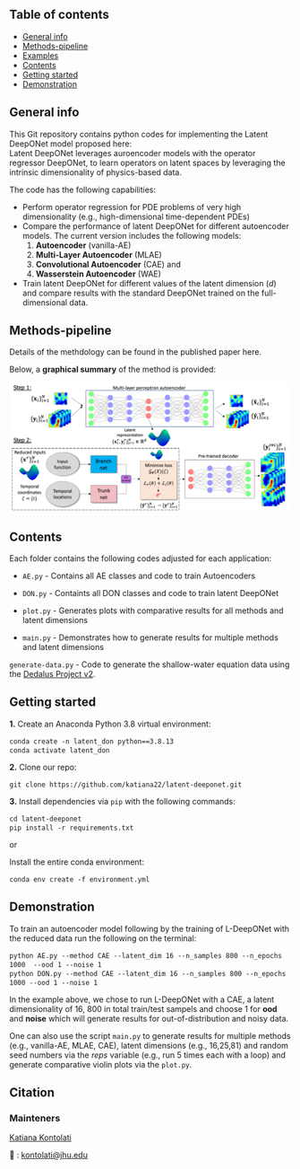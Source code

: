 ## Table of contents
* [General info](#general-info)
* [Methods-pipeline](#methods-pipeline)
* [Examples](#examples)
* [Contents](#contents)
* [Getting started](#getting-started)
* [Demonstration](#demonstration)

## General info

This Git repository contains python codes for implementing the Latent DeepONet model proposed here:   
Latent DeepONet leverages auroencoder models with the operator regressor DeepONet, to learn operators on latent spaces by leveraging the intrinsic dimensionality of physics-based data. 

The code has the following capabilities:  
* Perform operator regression for PDE problems of very high dimensionality (e.g., high-dimensional time-dependent PDEs)
* Compare the performance of latent DeepONet for different autoencoder models. The current version includes the following models:   
    1. **Autoencoder** (vanilla-AE)  
    2. **Multi-Layer Autoencoder** (MLAE)
    3. **Convolutional Autoencoder** (CAE) and
    4. **Wasserstein Autoencoder** (WAE)
* Train latent DeepONet for different values of the latent dimension (*d*) and compare results with the standard DeepONet trained on the full-dimensional data.

## Methods-pipeline

Details of the methdology can be found in the published paper here.

Below, a **graphical summary** of the method is provided:

<p align="center">
    <img width="800" src="schematic.png" alt="Latent DeepONet method">
</p>

<!---
## Application

Three illustrative examples are provided. The first considers a material fracture problem. The second corresponds to the Rayleigh-Benard convective flow where a thin fluid layer is heated from below and instability occurs due to temperature gradient. Finally, the third example considers the spherical shallow-water equations which model large scale atmospheric flows. The codes provided can be implemented to any dataset generated by a time-dependent PDE, however here they demonstrate the method for the shallow-water equation. 
 
<img src="applications.png" width="900">
--->

## Contents

Each folder contains the following codes adjusted for each application:

* ```AE.py``` - Contains all AE classes and code to train Autoencoders

* ```DON.py``` - Containts all DON classes and code to train latent DeepONet

* ```plot.py``` - Generates plots with comparative results for all methods and latent dimensions

* ```main.py``` - Demonstrates how to generate results for multiple methods and latent dimensions

```generate-data.py``` - Code to generate the shallow-water equation data using the [Dedalus Project v2](https://github.com/DedalusProject/dedalus).


## Getting started

**1.** Create an Anaconda Python 3.8 virtual environment:
```
conda create -n latent_don python==3.8.13  
conda activate latent_don
```

**2.** Clone our repo:

```
git clone https://github.com/katiana22/latent-deeponet.git
```

**3.** Install dependencies via ```pip``` with the following commands: 

```
cd latent-deeponet 
pip install -r requirements.txt
``` 

or  

Install the entire conda environment:

```
conda env create -f environment.yml
```

## Demonstration  

To train an autoencoder model following by the training of L-DeepONet with the reduced data run the following on the terminal:

```
python AE.py --method CAE --latent_dim 16 --n_samples 800 --n_epochs 1000  --ood 1 --noise 1   
python DON.py --method CAE --latent_dim 16 --n_samples 800 --n_epochs 1000 --ood 1 --noise 1
```

In the example above, we chose to run L-DeepONet with a CAE, a latent dimensionality of 16, 800 in total train/test sampels and choose 1 for **ood** and **noise** which will generate results for out-of-distribution and noisy data.

One can also use the script ```main.py``` to generate results for multiple methods (e.g., vanilla-AE, MLAE, CAE), latent dimensions (e.g., 16,25,81) and random seed numbers via the *reps* variable (e.g., run 5 times each with a loop) and generate comparative violin plots via the ```plot.py```. 


## Citation  

### Mainteners
[Katiana Kontolati](https://katiana22.github.io/)

:email: : kontolati@jhu.edu




